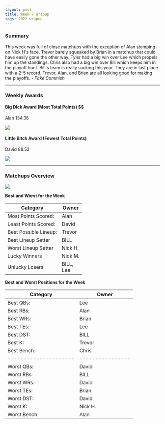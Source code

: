 ```yaml
---
layout: post
title: Week 7 Wrapup
tags: 2022 wrapup
---
```


### Summary
This week was full of close matchups with the exception of Alan stomping on Nick H's face. Trevor barely squeaked by Brian in a matchup that could have easily gone the other way. Tyler had a big win over Lee which propels him up the standings. Chris also had a big win over Bill which keeps him in the playoff hunt.
Bill's team is really sucking this year. They are in last place with a 2-5 record. Trevor, Alan, and Brian are all looking good for making the playoffs.  *- Fake Commish*

___

### Weekly Awards

#### Big Dick Award (Most Total Points) $$
Alan 134.36 

![](https://media1.giphy.com/media/l3q2Z6S6n38zjPswo/giphy.gif?cid=3aa7f812e2373qxxwbhk7km0tucrqv3ao08b2ls7qr7toeqo&rid=giphy.gif&ct=g)

#### Little Bitch Award (Fewest Total Points)
David 88.52 

![](https://media3.giphy.com/media/YVkqPj64xCwRao3cBj/giphy.gif?cid=3aa7f8128a9nfyfd4zwzla15arpf8dox3pqfc688hnt40st1&rid=giphy.gif&ct=g)


___

### Matchups Overview

![](../assets/img/week7_matchups.png)


**Best and Worst for the Week**


| Category              | Owner           |
|-----------------------|-----------------|
| Most Points Scored:   | Alan            |
| Least Points Scored:  | David           |
| Best Possible Lineup: | Trevor          |
| Best Lineup Setter    | BILL            |
| Worst Lineup Setter   | Nick H.         |
| Lucky Winners         | Nick M.         |
| Unlucky Losers        | BILL,<br />Lee  |


**Best and Worst Positions for the Week**


| Category              | Owner            |
|-----------------------|------------------|
| Best QBs:             | Lee              |
| Best RBs:             | Alan             |
| Best WRs:             | Brian            |
| Best TEs:             | Lee              |
| Best DST:             | BILL             |
| Best K:               | Trevor           |
| Best Bench:           | Chris            |
| --------------------- | ---------------- |
| Worst QBs:            | David            |
| Worst RBs:            | BILL             |
| Worst WRs:            | David            |
| Worst TEs:            | Brian            |
| Worst DST:            | David            |
| Worst K:              | Nick H.          |
| Worst Bench:          | Alan             |

